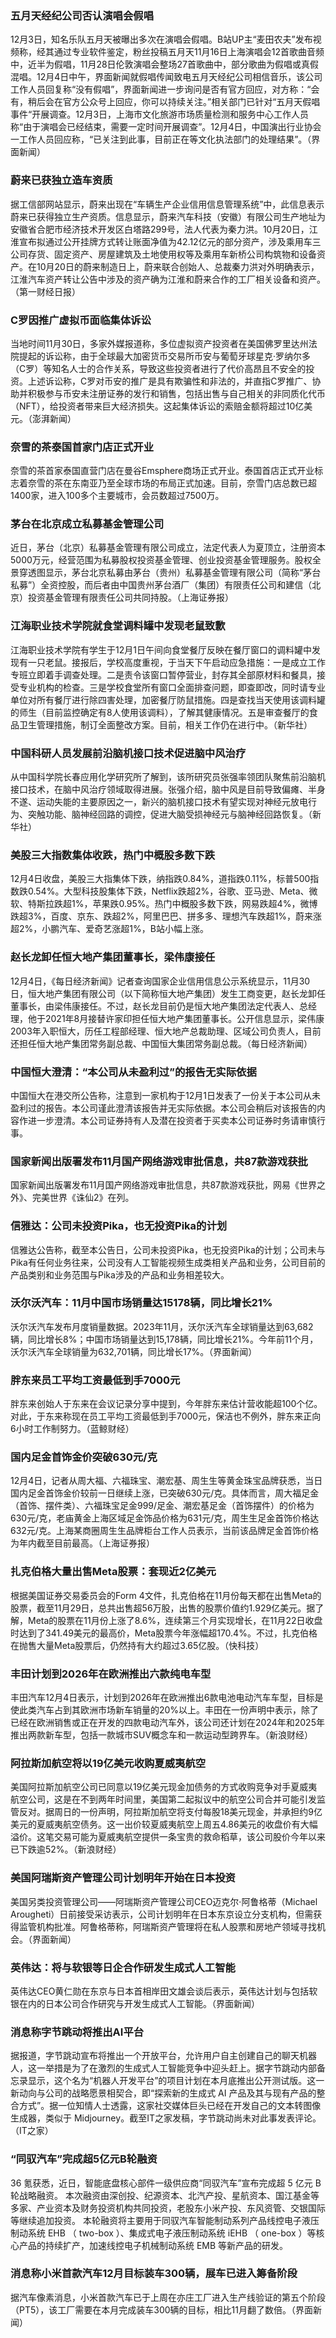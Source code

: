 ### 五月天经纪公司否认演唱会假唱
12月3日，知名乐队五月天被曝出多次在演唱会假唱。B站UP主“麦田农夫”发布视频称，经其通过专业软件鉴定，粉丝投稿五月天11月16日上海演唱会12首歌曲音频中，近半为假唱，11月28日伦敦演唱会整场27首歌曲中，部分歌曲为假唱或真假混唱。12月4日中午，界面新闻就假唱传闻致电五月天经纪公司相信音乐，该公司工作人员回复称“没有假唱”，界面新闻进一步询问是否有官方回应，对方称：“会有，稍后会在官方公众号上回应，你可以持续关注。”相关部门已针对“五月天假唱事件“开展调查。12月3日，上海市文化旅游市场质量检测和服务中心工作人员称“由于演唱会已经结束，需要一定时间开展调查”。12月4日，中国演出行业协会一工作人员回应称，“已关注到此事，目前正在等文化执法部门的处理结果”。（界面新闻）
### 蔚来已获独立造车资质
据工信部网站显示，蔚来出现在“车辆生产企业信用信息管理系统”中，此信息表示蔚来已获得独立生产资质。信息显示，蔚来汽车科技（安徽）有限公司生产地址为安徽省合肥市经济技术开发区白塔路299号，法人代表为秦力洪。10月20日，江淮宣布拟通过公开挂牌方式转让账面净值为42.12亿元的部分资产，涉及乘用车三公司存货、固定资产、房屋建筑及土地使用权等及乘用车新桥公司构筑物和设备资产。在10月20日的蔚来制造日上，蔚来联合创始人、总裁秦力洪对外明确表示，江淮汽车资产转让公告中涉及的资产确为江淮和蔚来合作的工厂相关设备和资产。（第一财经日报）
### C罗因推广虚拟币面临集体诉讼
当地时间11月30日，多家外媒报道称，多位虚拟资产投资者在美国佛罗里达州法院提起的诉讼称，由于全球最大加密货币交易所币安与葡萄牙球星克·罗纳尔多（C罗）等知名人士的合作关系，导致这些投资者进行了代价高昂且不安全的投资。上述诉讼称，C罗对币安的推广是具有欺骗性和非法的，并直指C罗推广、协助并积极参与币安未注册证券的发行和销售，包括出售与自己相关的非同质化代币（NFT），给投资者带来巨大经济损失。这起集体诉讼的索赔金额将超过10亿美元。（澎湃新闻）
### 奈雪的茶泰国首家门店正式开业
奈雪的茶首家泰国直营门店在曼谷Emsphere商场正式开业。泰国首店正式开业标志着奈雪的茶在东南亚乃至全球市场的布局正式加速。目前，奈雪门店总数已超1400家，进入100多个主要城市，会员数超过7500万。
### 茅台在北京成立私募基金管理公司
近日，茅台（北京）私募基金管理有限公司成立，法定代表人为夏顶立，注册资本5000万元，经营范围为私募股权投资基金管理、创业投资基金管理服务。股权全景穿透图显示，茅台北京私募由茅台（贵州）私募基金管理有限公司（简称“茅台私募”）全资控股，而后者由中国贵州茅台酒厂（集团）有限责任公司和建信（北京）投资基金管理有限责任公司共同持股。（上海证券报）
### 江海职业技术学院就食堂调料罐中发现老鼠致歉
江海职业技术学院有学生于12月1日午间向食堂餐厅反映在餐厅窗口的调料罐中发现有一只老鼠。接报后，学校高度重视，于当天下午启动应急措施：一是成立工作专班立即着手调查处理。二是责令该窗口暂停营业，封存其全部原材料和餐具，接受专业机构的检查。三是学校食堂所有窗口全面排查问题，即查即改，同时请专业单位对所有餐厅进行除四害处理，加密餐厅防鼠措施。四是查找当天使用该调料罐的师生（目前监控确定有8人使用该调料），了解其健康情况。五是审查餐厅的食品卫生管理措施，制订全面整改方案。目前，相关工作仍在进行中。（新华社）
### 中国科研人员发展前沿脑机接口技术促进脑中风治疗
从中国科学院长春应用化学研究所了解到，该所研究员张强率领团队聚焦前沿脑机接口技术，在脑中风治疗领域取得进展。张强介绍，脑中风是目前导致偏瘫、半身不遂、运动失能的主要原因之一，新兴的脑机接口技术有望实现对神经元放电行为、突触功能、脑神经回路的调控，促进大脑受损神经元与脑神经回路恢复。（新华社）
### 美股三大指数集体收跌，热门中概股多数下跌
12月4日收盘，美股三大指集体下跌，纳指跌0.84%，道指跌0.11%，标普500指数跌0.54%。大型科技股集体下跌，Netflix跌超2%，谷歌、亚马逊、Meta、微软、特斯拉跌超1%，苹果跌0.95%。热门中概股多数下跌，网易跌超4%，微博跌超3%，百度、京东、跌超2%，阿里巴巴、拼多多、理想汽车跌超1%，蔚来涨超2%，小鹏汽车、爱奇艺涨超1%，B站小幅上涨。
### 赵长龙卸任恒大地产集团董事长，梁伟康接任
12月4日，《每日经济新闻》记者查询国家企业信用信息公示系统显示，11月30日，恒大地产集团有限公司（以下简称恒大地产集团）发生工商变更，赵长龙卸任董事长，由梁伟康接任。不过，赵长龙目前仍是恒大地产集团法定代表人、总经理，他于2021年8月接替许家印担任恒大地产集团董事长。公开信息显示，梁伟康2003年入职恒大，历任工程部经理、恒大地产总裁助理、区域公司负责人，目前还担任恒大地产集团常务副总裁、中国恒大集团常务副总裁。（每日经济新闻）
### 中国恒大澄清：“本公司从未盈利过”的报告无实际依据
中国恒大在港交所公告称，注意到一家机构于12月1日发表了一份关于本公司从未盈利过的报告。本公司谨此澄清该报告并无实际依据。本公司会稍后对该报告的内容作进一步澄清。本公司证券持有人及潜在投资者于买卖本公司证券时务请审慎行事。
### 国家新闻出版署发布11月国产网络游戏审批信息，共87款游戏获批
国家新闻出版署发布11月国产网络游戏审批信息，共87款游戏获批，网易《世界之外》、完美世界《诛仙2》在列。
### 信雅达：公司未投资Pika，也无投资Pika的计划
信雅达公告称，截至本公告日，公司未投资Pika，也无投资Pika的计划；公司未与Pika有任何业务往来，公司没有人工智能视频生成类相关产品和业务，公司目前的产品类别和业务范围与Pika涉及的产品和业务相差较大。
### 沃尔沃汽车：11月中国市场销量达15178辆，同比增长21%
沃尔沃汽车发布月度销量数据。2023年11月，沃尔沃汽车全球销量达到63,682辆，同比增长8%；中国市场销量达到15,178辆，同比增长21%。今年前11个月，沃尔沃汽车全球销量为632,701辆，同比增长17%。（界面新闻）
### 胖东来员工平均工资最低到手7000元
胖东来创始人于东来在会议记录分享中提到，今年胖东来估计营收能超100个亿。对此，于东来称现在员工平均工资最低到手7000元，保洁也不例外，胖东来正向6小时工作制努力。（蓝鲸财经）
### 国内足金首饰金价突破630元/克
12月4日，记者从周大福、六福珠宝、潮宏基、周生生等黄金珠宝品牌获悉，当日国内足金首饰金价较前一日继续上涨，已突破630元/克。具体而言，周大福足金（首饰、摆件类）、六福珠宝足金999/足金、潮宏基足金（首饰摆件）的价格为630元/克，老庙黄金上海区域足金饰品价格为631元/克，周生生足金首饰价格达632元/克。上海某商圈周生生品牌柜台工作人员表示，当前该品牌足金首饰价格为年内截至目前最高。（上海证券报）
### 扎克伯格大量出售Meta股票：套现近2亿美元
根据美国证券交易委员会的Form 4文件，扎克伯格在11月份每天都在出售Meta的股票，截至11月29日，总共出售超56万股，出售的股票价值约1.929亿美元。据了解，Meta的股票在11月份上涨了8.6%，连续第三个月实现增长，在11月22日收盘时达到了341.49美元的最高价，Meta股票今年涨幅超170.4%。不过，扎克伯格在抛售大量Meta股票后，仍然持有大约超过3.65亿股。（快科技）
### 丰田计划到2026年在欧洲推出六款纯电车型
丰田汽车12月4日表示，计划到2026年在欧洲推出6款电池电动汽车车型，目标是使此类汽车占到其欧洲市场新车销量的20%以上。丰田在一份声明中表示，除了已经在欧洲销售或正在开发的四款电动汽车外，该公司还计划在2024年和2025年推出两款新车型，包括一款城市SUV概念车和一款运动型跨界车。（新浪财经）
### 阿拉斯加航空将以19亿美元收购夏威夷航空
美国阿拉斯加航空公司已同意以19亿美元现金加债务的方式收购竞争对手夏威夷航空公司，这是在不到两年时间里，美国第二起拟议中的航空公司合并可能引发监管反对。据周日的一份声明，阿拉斯加航空将支付每股18美元现金，并承担约9亿美元的夏威夷航空债务。这一出价较夏威夷航空上周五4.86美元的收盘价有大幅溢价。这笔交易可能为夏威夷航空提供一条宝贵的救命稻草，该公司股价今年以来已下跌逾52%。（新浪财经）
### 美国阿瑞斯资产管理公司计划明年开始在日本投资
美国另类投资管理公司——阿瑞斯资产管理公司CEO迈克尔·阿鲁格蒂（Michael Arougheti）日前接受采访表示，公司计划明年在日本东京设立分支机构，但需获得监管机构批准。阿鲁格蒂称，阿瑞斯资产管理将在私人股票和房地产领域寻找机会。（界面新闻）
### 英伟达：将与软银等日企合作研发生成式人工智能
英伟达CEO黄仁勋在东京与日本首相岸田文雄会谈后表示，英伟达计划与包括软银在内的日本公司合作研究与开发生成式人工智能。（界面新闻）
### 消息称字节跳动将推出AI平台
据报道，字节跳动宣布将推出一个开放平台，允许用户自主创建自己的聊天机器人，这一举措是为了在激烈的生成式人工智能竞争中迎头赶上。据字节跳动内部备忘录显示，这个名为“机器人开发平台”的项目计划在本月底推出公开测试版。这一新动向与公司的战略愿景相契合，即“探索新的生成式 AI 产品及其与现有产品的整合方式”。据一位知情人士透露，这家社交媒体巨头已经在开发自己的文本转图像生成器，类似于 Midjourney。截至IT之家发稿，字节跳动尚未对此事发表评论。（IT之家）
### “同驭汽车”完成超5亿元B轮融资
36 氪获悉，近日，智能底盘核心部件一级供应商“同驭汽车”宣布完成超 5 亿元 B 轮战略融资。 本次融资由深创投、纪源资本、北汽产投、星航资本、国江基金等多家、产业资本及财务投资机构共同投资，老股东小米产投、东风资管、交银国际等继续追加投资。 本轮融资将主要用于同驭汽车智能制动系列产品线控电子液压制动系统 EHB （ two-box ）、集成式电子液压制动系统 iEHB （ one-box ）等核心产品的持续扩产，加速线控电子机械制动系统 EMB 等新产品的研发。
### 消息称小米首款汽车12月目标装车300辆，展车已进入筹备阶段
据汽车像素消息，小米首款汽车已于上周在亦庄工厂进入生产线验证的第五个阶段（PT5），该工厂需要在本月完成装车300辆的目标，相比11月翻了数倍。（界面新闻）
